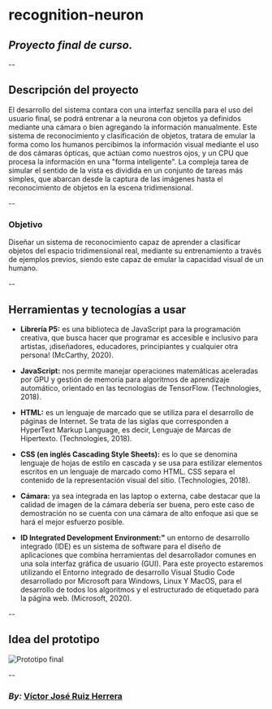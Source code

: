 # recognition-neuron
## *Proyecto final de curso.*

--
## Descripción del proyecto
El desarrollo del sistema contara con una interfaz sencilla para el uso del usuario final, se podrá entrenar a la neurona con objetos ya definidos mediante una cámara o bien agregando la información manualmente. Este sistema de reconocimiento y clasificación de objetos, tratara de emular la forma como los humanos percibimos la información visual mediante el uso de dos cámaras ópticas, que actúan como nuestros ojos, y un CPU que procesa la información en una "forma inteligente". La compleja tarea de simular el sentido de la vista es dividida en un conjunto de tareas más simples, que abarcan desde la captura de las imágenes hasta el reconocimiento de objetos en la escena tridimensional.

--
### Objetivo
Diseñar un sistema de reconocimiento capaz de aprender a clasificar 
objetos del espacio tridimensional real, mediante su entrenamiento a 
través de ejemplos previos, siendo este capaz de emular la capacidad 
visual de un humano.

--
## Herramientas y tecnologías a usar
* **Librería P5:** es una biblioteca de JavaScript para la programación creativa, que busca hacer que programar es accesible e inclusivo para artistas, ¡diseñadores, educadores, principiantes y cualquier otra persona! (McCarthy, 2020).
 
* **JavaScript:** nos permite manejar operaciones matemáticas aceleradas por GPU y gestión de memoria para algoritmos de aprendizaje automático, orientado en las tecnologías de TensorFlow. (Technologies, 2018).

* **HTML:** es un lenguaje de marcado que se utiliza para el desarrollo de páginas de Internet. Se trata de las siglas que corresponden a HyperText Markup Language, es decir, Lenguaje de Marcas de Hipertexto. (Technologies, 2018).

* **CSS (en inglés Cascading Style Sheets):** es lo que se denomina lenguaje de hojas de estilo en cascada y se usa para estilizar elementos escritos en un lenguaje de marcado como HTML. CSS separa el contenido de la representación visual del sitio. (Technologies, 2018).

* **Cámara:** ya sea integrada en las laptop o externa, cabe destacar que la calidad de imagen de la cámara debería ser buena, pero este caso de demostración no se cuenta con una cámara de alto enfoque asi que se hará el mejor esfuerzo posible.

* **ID Integrated Development Environment:"** un entorno de desarrollo integrado (IDE) es un sistema de software para el diseño de aplicaciones que combina herramientas del desarrollador comunes en una sola interfaz gráfica de usuario (GUI). Para este proyecto estaremos utilizando el Entorno integrado de desarrollo Visual Studio Code desarrollado por Microsoft para Windows, Linux Y MacOS, para el desarrollo de todos los algoritmos y el estructurado de etiquetado para la página web. (Microsoft, 2020).

--

## Idea del prototipo
![Prototipo final](https://github.com/Corvier/recognition-neuron/blob/main/src/img/Fianl-SistemaExperto.png "Propuesta de la vista de entrada y salidas.")

--

### *By:* **[Víctor José Ruiz Herrera](https://github.com/Corvier "ir al perfil de Github")**

